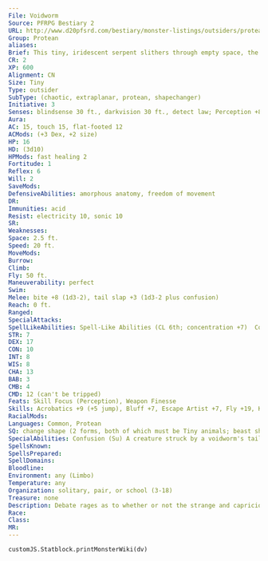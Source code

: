 ```yaml
---
File: Voidworm
Source: PFRPG Bestiary 2
URL: http://www.d20pfsrd.com/bestiary/monster-listings/outsiders/protean/protean-voidworm
Group: Protean
aliases: 
Brief: This tiny, iridescent serpent slithers through empty space, the air around it distorting as if from heat.
CR: 2
XP: 600
Alignment: CN
Size: Tiny
Type: outsider
SubType: (chaotic, extraplanar, protean, shapechanger)
Initiative: 3
Senses: blindsense 30 ft., darkvision 30 ft., detect law; Perception +8
Aura: 
AC: 15, touch 15, flat-footed 12
ACMods: (+3 Dex, +2 size)
HP: 16
HD: (3d10)
HPMods: fast healing 2
Fortitude: 1
Reflex: 6
Will: 2
SaveMods: 
DefensiveAbilities: amorphous anatomy, freedom of movement
DR: 
Immunities: acid
Resist: electricity 10, sonic 10
SR: 
Weaknesses: 
Space: 2.5 ft.
Speed: 20 ft.
MoveMods: 
Burrow: 
Climb: 
Fly: 50 ft.
Maneuverability: perfect
Swim: 
Melee: bite +8 (1d3-2), tail slap +3 (1d3-2 plus confusion)
Reach: 0 ft.
Ranged: 
SpecialAttacks: 
SpellLikeAbilities: Spell-Like Abilities (CL 6th; concentration +7)  Constant-detect law  At Will-dancing lights, ghost sound (DC 11), prestidigitation  3/day-blur (self only), obscuring mist  1/week-commune (CL 12th, 6 questions)
STR: 7
DEX: 17
CON: 10
INT: 8
WIS: 8
CHA: 13
BAB: 3
CMB: 4
CMD: 12 (can't be tripped)
Feats: Skill Focus (Perception), Weapon Finesse
Skills: Acrobatics +9 (+5 jump), Bluff +7, Escape Artist +7, Fly +19, Knowledge (arcana) +5, Perception +8, Stealth +15
RacialMods: 
Languages: Common, Protean
SQ: change shape (2 forms, both of which must be Tiny animals; beast shape II)
SpecialAbilities: Confusion (Su) A creature struck by a voidworm's tail slap must make a DC 12 Will save or become confused for 1 round. This is a mind-affecting effect. The save DC is Charisma-based.
SpellsKnown: 
SpellsPrepared: 
SpellDomains: 
Bloodline: 
Environment: any (Limbo)
Temperature: any
Organization: solitary, pair, or school (3-18)
Treasure: none
Description: Debate rages as to whether or not the strange and capricious creatures called voidworms are actually proteans at all. To the wizards and sorcerers who summon them as familiars, the answer seems obvious- these tiny dwellers of Limbo have all the requisite racial traits of proteans, down to their serpentine shapes. Yet the established protean castes find such claims outright insulting, claiming instead that it is such acts of conjuration that call voidworms forth from the raw stuff of Limbo, giving them shape and life according to the spellcasters' expectations, and that these lesser beings are but pale ref lections of their formidable kin. Voidworms themselves have little to say on the matter-creatures of the moment, and sparing little thought for the constantly mutable concept of "reality," voidworms only barely grasp cause and effect, and the past has no more substance or signif icance for them than a dream. In order to gain a voidworm as a familiar, a spellcaster must be chaotic neutral, be caster level 7th, and have the Improved Familiar feat.  Regardless of their actual origins, voidworms maintain a thriving Ecology in the chaos of Limbo, forming together into darting, flashing schools that are often hunted for sport by naunets and other predators of chaos. Mortal wizards, however, most commonly encounter voidworms as summoned familiars. These tiny, serpentine creatures are particularly valued by illusionists, evokers, and other magical practitioners who deal with distorting or molding reality, though the familiars' bizarre logic and miniscule attention spans sometimes make them more trouble than they're worth. Still, their confusing attack and remarkable hardiness have saved more than one wizard on the battlef ield, and their strange thought processes can sometimes offer unique insights in the laboratory. When traveling in more mundane lands, wizards often order voidworm familiars to use their change shape ability to disguise themselves as ordinary pets or animal familiars, though these disguises tend to slip when the voidworm grows curious or playful.  A voidworm is only 2 feet long and weighs a mere 2 pounds. No two voidworms are exactly alike in their coloration or markings. Their two feathery wings generally take on brighter colors than the rest of their bodies, and in the case of voidworms conjured as familiars, these "wings" are the same color as their masters' eyes.
Race: 
Class: 
MR: 
---
```

```dataviewjs
customJS.Statblock.printMonsterWiki(dv)
```
